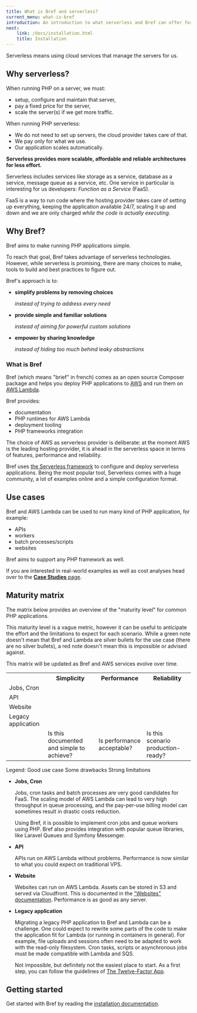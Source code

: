 ```yaml
---
title: What is Bref and serverless?
current_menu: what-is-bref
introduction: An introduction to what serverless and Bref can offer for PHP applications.
next:
    link: /docs/installation.html
    title: Installation
---
```


Serverless means using cloud services that manage the servers for us.

## Why serverless?

When running PHP on a server, we must:

- setup, configure and maintain that server,
- pay a fixed price for the server,
- scale the server(s) if we get more traffic.

When running PHP serverless:

- We do not need to set up servers, the cloud provider takes care of that.
- We pay only for what we use.
- Our application scales automatically.

**Serverless provides more scalable, affordable and reliable architectures for less effort.**

Serverless includes services like storage as a service, database as a service, message queue as a service, etc. One service in particular is interesting for us developers: *Function as a Service* (FaaS).

FaaS is a way to run code where the hosting provider takes care of setting up everything, keeping the application available 24/7, scaling it up and down and we are only charged *while the code is actually executing*.

## Why Bref?

<p class="text-xl">
Bref aims to make running PHP applications simple.
</p>

To reach that goal, Bref takes advantage of serverless technologies. However, while serverless is promising, there are many choices to make, tools to build and best practices to figure out.

Bref's approach is to:

- **simplify problems by removing choices**

    *instead of trying to address every need*
- **provide simple and familiar solutions**

    *instead of aiming for powerful custom solutions*
- **empower by sharing knowledge**

    *instead of hiding too much behind leaky abstractions*

### What is Bref

Bref (which means "brief" in french) comes as an open source Composer package and helps you deploy PHP applications to [AWS](https://aws.amazon.com) and run them on [AWS Lambda](https://aws.amazon.com/lambda/).

Bref provides:

- documentation
- PHP runtimes for AWS Lambda
- deployment tooling
- PHP frameworks integration

The choice of AWS as serverless provider is deliberate: at the moment AWS is the leading hosting provider, it is ahead in the serverless space in terms of features, performance and reliability.

Bref uses [the Serverless framework](https://serverless.com/) to configure and deploy serverless applications. Being the most popular tool, Serverless comes with a huge community, a lot of examples online and a simple configuration format.

## Use cases

Bref and AWS Lambda can be used to run many kind of PHP application, for example:

- APIs
- workers
- batch processes/scripts
- websites

Bref aims to support any PHP framework as well.

If you are interested in real-world examples as well as cost analyses head over to the [**Case Studies** page](case-studies.md).

## Maturity matrix

The matrix below provides an overview of the "maturity level" for common PHP applications.

This maturity level is a vague metric, however it can be useful to anticipate the effort and the limitations to expect for each scenario. While a green note doesn't mean that Bref and Lambda are silver bullets for the use case (there are no silver bullets), a red note doesn't mean this is impossible or advised against.

This matrix will be updated as Bref and AWS services evolve over time.

<table class="text-xs sm:text-sm text-gray-700 table-fixed">
    <tr class="bg-gray-100">
        <th class="p-4"></th>
        <th class="font-normal p-4">Simplicity</th>
        <th class="font-normal p-4">Performance</th>
        <th class="font-normal p-4">Reliability</th>
    </tr>
    <tr class="border-b border-gray-200">
        <td class="p-4 bg-gray-100 font-bold">
            Jobs, Cron
        </td>
        <td class="p-4 text-center">
            <span class="maturity-icon shadow bg-green-400"></span>
        </td>
        <td class="p-4 text-center">
            <span class="maturity-icon shadow bg-green-400"></span>
        </td>
        <td class="p-4 text-center">
            <span class="maturity-icon shadow bg-green-400"></span>
        </td>
    </tr>
    <tr class="border-b border-gray-200">
        <td class="p-4 bg-gray-100 font-bold">API</td>
        <td class="p-4 text-center">
            <span class="maturity-icon shadow bg-green-400"></span>
        </td>
        <td class="p-4 text-center">
            <span class="maturity-icon shadow bg-green-400"></span>
        </td>
        <td class="p-4 text-center">
            <span class="maturity-icon shadow bg-green-400"></span>
        </td>
    </tr>
    <tr class="border-b border-gray-200">
        <td class="p-4 bg-gray-100 font-bold">Website</td>
        <td class="p-4 text-center">
            <span class="maturity-icon shadow bg-green-400"></span>
        </td>
        <td class="p-4 text-center">
            <span class="maturity-icon shadow bg-green-400"></span>
        </td>
        <td class="p-4 text-center">
            <span class="maturity-icon shadow bg-green-400"></span>
        </td>
    </tr>
    <tr class="border-b border-gray-200">
        <td class="p-4 bg-gray-100 font-bold">Legacy application</td>
        <td class="p-4 text-center">
            <span class="maturity-icon shadow bg-orange-400"></span>
        </td>
        <td class="p-4 text-center">
            <span class="maturity-icon shadow bg-green-400"></span>
        </td>
        <td class="p-4 text-center">
            <span class="maturity-icon shadow bg-green-400"></span>
        </td>
    </tr>
    <tr class="text-xs text-center leading-normal text-gray-600">
        <td></td>
        <td class="p-3">
            Is this documented and simple to achieve?
        </td>
        <td class="p-3">
            Is performance acceptable?
        </td>
        <td class="p-3">
            Is this scenario production-ready?
        </td>
    </tr>
</table>

<div class="text-left text-xs text-gray-700 mb-8">
    Legend:
    <span class="inline-block my-1 mx-1 sm:mx-2 bg-green-100 text-green-600 rounded-full px-4 py-1">Good use case</span>
    <span class="inline-block my-1 mx-1 sm:mx-2 bg-orange-100 text-orange-600 rounded-full px-4 py-1">Some drawbacks</span>
    <span class="inline-block my-1 ml-1 sm:ml-2 bg-red-100 text-red-600 rounded-full px-4 py-1">Strong limitations</span>
</div>

- **Jobs, Cron**

    Jobs, cron tasks and batch processes are very good candidates for FaaS. The scaling model of AWS Lambda can lead to very high throughput in queue processing, and the pay-per-use billing model can sometimes result in drastic costs reduction.

    Using Bref, it is possible to implement cron jobs and queue workers using PHP. Bref also provides integration with popular queue libraries, like Laravel Queues and Symfony Messenger.

- **API**

    APIs run on AWS Lambda without problems. Performance is now similar to what you could expect on traditional VPS.

- **Website**

    Websites can run on AWS Lambda. Assets can be stored in S3 and served via Cloudfront. This is documented in the ["Websites" documentation](/docs/websites.md). Performance is as good as any server.

- **Legacy application**

    Migrating a legacy PHP application to Bref and Lambda can be a challenge. One could expect to rewrite some parts of the code to make the application fit for Lambda (or running in containers in general). For example, file uploads and sessions often need to be adapted to work with the read-only filesystem. Cron tasks, scripts or asynchronous jobs must be made compatible with Lambda and SQS.

    Not impossible, but definitely not the easiest place to start. As a first step, you can follow the guidelines of [The Twelve-Factor App](https://12factor.net).

## Getting started

Get started with Bref by reading the [installation documentation](installation.md).
